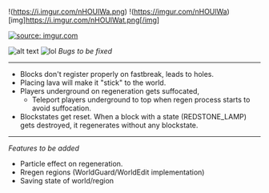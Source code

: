 !(https://i.imgur.com/nHOUlWa.png)
!(https://imgur.com/nHOUlWa)
[img]https://i.imgur.com/nHOUlWat.png[/img]

<a href="https://imgur.com/nHOUlWa"><img src="https://i.imgur.com/nHOUlWab.png" title="source: imgur.com" /></a>

![alt text](https://i.imgur.com/nHOUlWat.png)
![lol](https://i.imgur.com/nHOUlWas.png)
*Bugs to be fixed*
***

 - Blocks don't register properly on fastbreak, leads to holes.
 - Placing lava will make it "stick" to the world.
 - Players underground on regeneration gets suffocated,
    - Teleport players underground to top when regen process starts to avoid suffocation.
 - Blockstates get reset. When a block with a state (REDSTONE_LAMP) gets destroyed, it regenerates without any blockstate.

***
*Features to be added*

 - Particle effect on regeneration.
 - Rregen regions (WorldGuard/WorldEdit implementation)
 - Saving state of world/region
